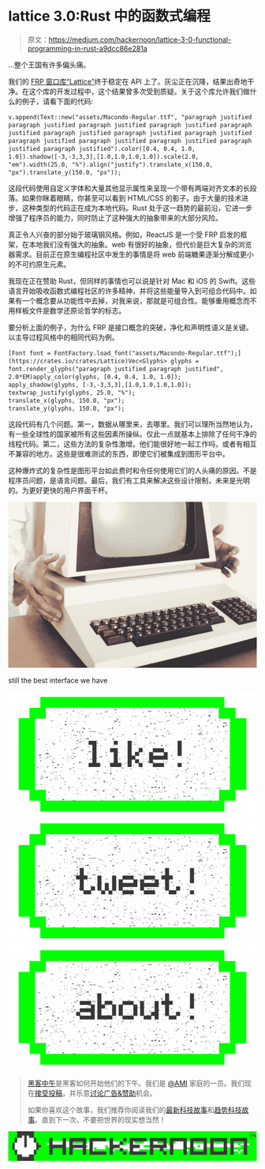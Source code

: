 # lattice 3.0:Rust 中的函数式编程

> 原文：<https://medium.com/hackernoon/lattice-3-0-functional-programming-in-rust-a9dcc86e281a>

…整个王国有许多偏头痛。

我们的 [FRP 窗口库“Lattice”](https://crates.io/crates/Lattice)终于稳定在 API 上了。灰尘正在沉降，结果出奇地干净。在这个库的开发过程中，这个结果曾多次受到质疑。关于这个库允许我们做什么的例子，请看下面的代码:

```
v.append(Text::new("assets/Macondo-Regular.ttf", "paragraph justified paragraph justified paragraph justified paragraph justified paragraph justified paragraph justified paragraph justified paragraph justified paragraph justified paragraph justified paragraph justified paragraph justified paragraph justified").color([0.4, 0.4, 1.0, 1.0]).shadow([-3,-3,3,3],[1.0,1.0,1.0,1.0]).scale(2.0, "em").width(25.0, "%").align("justify").translate_x(150.0, "px").translate_y(150.0, "px"));
```

这段代码使用自定义字体和大量其他显示属性来呈现一个带有两端对齐文本的长段落。如果你眯着眼睛，你甚至可以看到 HTML/CSS 的影子。由于大量的技术进步，这种类型的代码正在成为本地代码。Rust 处于这一趋势的最前沿，它进一步增强了程序员的能力，同时防止了这种强大的抽象带来的大部分风险。

真正令人兴奋的部分始于玻璃钢风格。例如，ReactJS 是一个受 FRP 启发的框架，在本地我们没有强大的抽象。web 有很好的抽象，但代价是巨大复杂的浏览器需求。目前正在原生编程社区中发生的事情是将 web 前端糖果逐渐分解成更小的不可约原生元素。

我现在正在赞助 Rust，但同样的事情也可以说是针对 Mac 和 iOS 的 Swift。这些语言开始吸收函数式编程社区的许多精神，并将这些能量导入到可组合代码中。如果有一个概念要从功能性中去掉，对我来说，那就是可组合性。能够重用概念而不用样板文件是数学还原论哲学的标志。

要分析上面的例子，为什么 FRP 是接口概念的突破，净化和声明性语义是关键。以主导过程风格中的相同代码为例。

```
[Font font = FontFactory.load_font("assets/Macondo-Regular.ttf");](https://crates.io/crates/Lattice)Vec<Glyphs> glyphs = font.render_glyphs("paragraph justified paragraph justified", 2.0*EM)apply_color(glyphs, [0.4, 0.4, 1.0, 1.0]);
apply_shadow(glyphs, [-3,-3,3,3],[1.0,1.0,1.0,1.0]);
textwrap_justify(glyphs, 25.0, "%");
translate_x(glyphs, 150.0, "px");
translate_y(glyphs, 150.0, "px");
```

这段代码有几个问题。第一，数据从哪里来，去哪里。我们可以理所当然地认为，有一些全球性的国家被所有这些因素所操纵。仅此一点就基本上排除了任何干净的线程代码。第二，这些方法的复杂性激增。他们能很好地一起工作吗，或者有相互不兼容的地方。这些是很难测试的东西，即使它们被集成到图形平台中。

这种爆炸式的复杂性是图形平台如此费时和令任何使用它们的人头痛的原因。不是程序员问题，是语言问题。最后，我们有工具来解决这些设计限制，未来是光明的。为更好更快的用户界面干杯。

![](img/4c684fe9018019b0758f1be224b653db.png)

still the best interface we have

[![](img/50ef4044ecd4e250b5d50f368b775d38.png)](http://bit.ly/HackernoonFB)[![](img/979d9a46439d5aebbdcdca574e21dc81.png)](https://goo.gl/k7XYbx)[![](img/2930ba6bd2c12218fdbbf7e02c8746ff.png)](https://goo.gl/4ofytp)

> [黑客中午](http://bit.ly/Hackernoon)是黑客如何开始他们的下午。我们是 [@AMI](http://bit.ly/atAMIatAMI) 家庭的一员。我们现在[接受投稿](http://bit.ly/hackernoonsubmission)，并乐意[讨论广告&赞助](mailto:partners@amipublications.com)机会。
> 
> 如果你喜欢这个故事，我们推荐你阅读我们的[最新科技故事](http://bit.ly/hackernoonlatestt)和[趋势科技故事](https://hackernoon.com/trending)。直到下一次，不要把世界的现实想当然！

![](img/be0ca55ba73a573dce11effb2ee80d56.png)